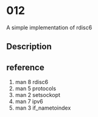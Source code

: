 # 012
A simple implementation of rdisc6

## Description


## reference
1. man 8 rdisc6
2. man 5 protocols
3. man 2 setsockopt
4. man 7 ipv6
5. man 3 if_nametoindex
